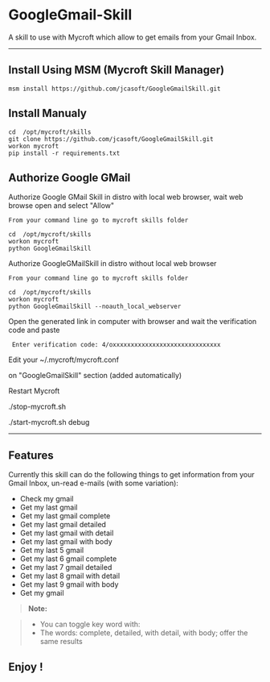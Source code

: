 GoogleGmail-Skill
===================

A skill to use with Mycroft which allow to get emails from your Gmail Inbox.

----------


Install Using MSM (Mycroft Skill Manager)
-------------------

    msm install https://github.com/jcasoft/GoogleGmailSkill.git



Install Manualy
-------------------

    cd  /opt/mycroft/skills
    git clone https://github.com/jcasoft/GoogleGmailSkill.git
    workon mycroft
    pip install -r requirements.txt


Authorize Google GMail
-------------------

Authorize Google GMail Skill in distro with local web browser, wait web browse open and select "Allow"

    From your command line go to mycroft skills folder

    cd  /opt/mycroft/skills
    workon mycroft
    python GoogleGmailSkill

	
Authorize GoogleGMailSkill in distro without local web browser

    From your command line go to mycroft skills folder

    cd  /opt/mycroft/skills
    workon mycroft
    python GoogleGmailSkill --noauth_local_webserver

Open the generated link in computer with browser and wait the verification code and paste

     Enter verification code: 4/oxxxxxxxxxxxxxxxxxxxxxxxxxxxxxx   




Edit your ~/.mycroft/mycroft.conf

on "GoogleGmailSkill" section (added automatically)

Restart Mycroft

./stop-mycroft.sh

./start-mycroft.sh debug


----------


Features
--------------------

Currently this skill can do the following things to get information from your Gmail Inbox, un-read e-mails (with some variation):

- Check my gmail
- Get my last gmail
- Get my last gmail complete 
- Get my last gmail detailed
- Get my last gmail with detail 
- Get my last gmail with body   
- Get my last 5 gmail
- Get my last 6 gmail complete 
- Get my last 7 gmail detailed
- Get my last 8 gmail with detail 
- Get my last 9 gmail with body
- Get my gmail


> **Note:**

> - You can toggle key word with:
> - The words: complete, detailed, with detail, with body; offer the same results




**Enjoy !**
--------
